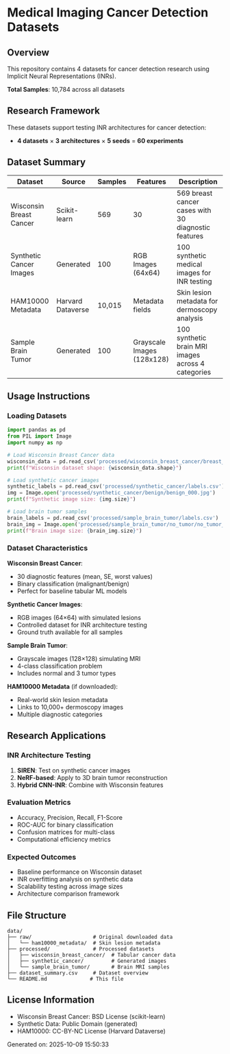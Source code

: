 # Medical Imaging Cancer Detection Datasets

## Overview
This repository contains 4 datasets for cancer detection research using Implicit Neural Representations (INRs).

**Total Samples**: 10,784 across all datasets

## Research Framework
These datasets support testing INR architectures for cancer detection:
- **4 datasets** × **3 architectures** × **5 seeds** = **60 experiments**

## Dataset Summary

| Dataset | Source | Samples | Features | Description |
|---------|--------|---------|----------|-------------|
| Wisconsin Breast Cancer | Scikit-learn | 569 | 30 | 569 breast cancer cases with 30 diagnostic features |
| Synthetic Cancer Images | Generated | 100 | RGB Images (64x64) | 100 synthetic medical images for INR testing |
| HAM10000 Metadata | Harvard Dataverse | 10,015 | Metadata fields | Skin lesion metadata for dermoscopy analysis |
| Sample Brain Tumor | Generated | 100 | Grayscale Images (128x128) | 100 synthetic brain MRI images across 4 categories |


## Usage Instructions

### Loading Datasets

```python
import pandas as pd
from PIL import Image
import numpy as np

# Load Wisconsin Breast Cancer data
wisconsin_data = pd.read_csv('processed/wisconsin_breast_cancer/breast_cancer_wisconsin.csv')
print(f"Wisconsin dataset shape: {wisconsin_data.shape}")

# Load synthetic cancer images
synthetic_labels = pd.read_csv('processed/synthetic_cancer/labels.csv')
img = Image.open('processed/synthetic_cancer/benign/benign_000.jpg')
print(f"Synthetic image size: {img.size}")

# Load brain tumor samples
brain_labels = pd.read_csv('processed/sample_brain_tumor/labels.csv')
brain_img = Image.open('processed/sample_brain_tumor/no_tumor/no_tumor_000.jpg')
print(f"Brain image size: {brain_img.size}")
```

### Dataset Characteristics

**Wisconsin Breast Cancer**:
- 30 diagnostic features (mean, SE, worst values)
- Binary classification (malignant/benign)
- Perfect for baseline tabular ML models

**Synthetic Cancer Images**:
- RGB images (64×64) with simulated lesions
- Controlled dataset for INR architecture testing
- Ground truth available for all samples

**Sample Brain Tumor**:
- Grayscale images (128×128) simulating MRI
- 4-class classification problem
- Includes normal and 3 tumor types

**HAM10000 Metadata** (if downloaded):
- Real-world skin lesion metadata
- Links to 10,000+ dermoscopy images
- Multiple diagnostic categories

## Research Applications

### INR Architecture Testing
1. **SIREN**: Test on synthetic cancer images
2. **NeRF-based**: Apply to 3D brain tumor reconstruction  
3. **Hybrid CNN-INR**: Combine with Wisconsin features

### Evaluation Metrics
- Accuracy, Precision, Recall, F1-Score
- ROC-AUC for binary classification
- Confusion matrices for multi-class
- Computational efficiency metrics

### Expected Outcomes
- Baseline performance on Wisconsin dataset
- INR overfitting analysis on synthetic data
- Scalability testing across image sizes
- Architecture comparison framework

## File Structure
```
data/
├── raw/                    # Original downloaded data
│   └── ham10000_metadata/  # Skin lesion metadata
├── processed/              # Processed datasets
│   ├── wisconsin_breast_cancer/  # Tabular cancer data
│   ├── synthetic_cancer/         # Generated images
│   └── sample_brain_tumor/       # Brain MRI samples
├── dataset_summary.csv     # Dataset overview
└── README.md              # This file
```

## License Information
- Wisconsin Breast Cancer: BSD License (scikit-learn)
- Synthetic Data: Public Domain (generated)
- HAM10000: CC-BY-NC License (Harvard Dataverse)

Generated on: 2025-10-09 15:50:33
